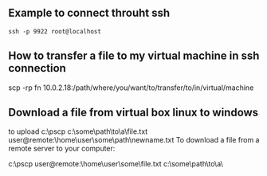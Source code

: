 ## Example to connect throuht ssh
`ssh -p 9922 root@localhost`

## How to transfer a file to my virtual machine in ssh connection
scp -rp fn 10.0.2.18:/path/where/you/want/to/transfer/to/in/virtual/machine

## Download a file from virtual box linux to windows
to upload
c:\pscp c:\some\path\to\a\file.txt user@remote:\home\user\some\path\newname.txt
To download a file from a remote server to your computer:

c:\pscp user@remote:\home\user\some\file.txt c:\some\path\to\a\
